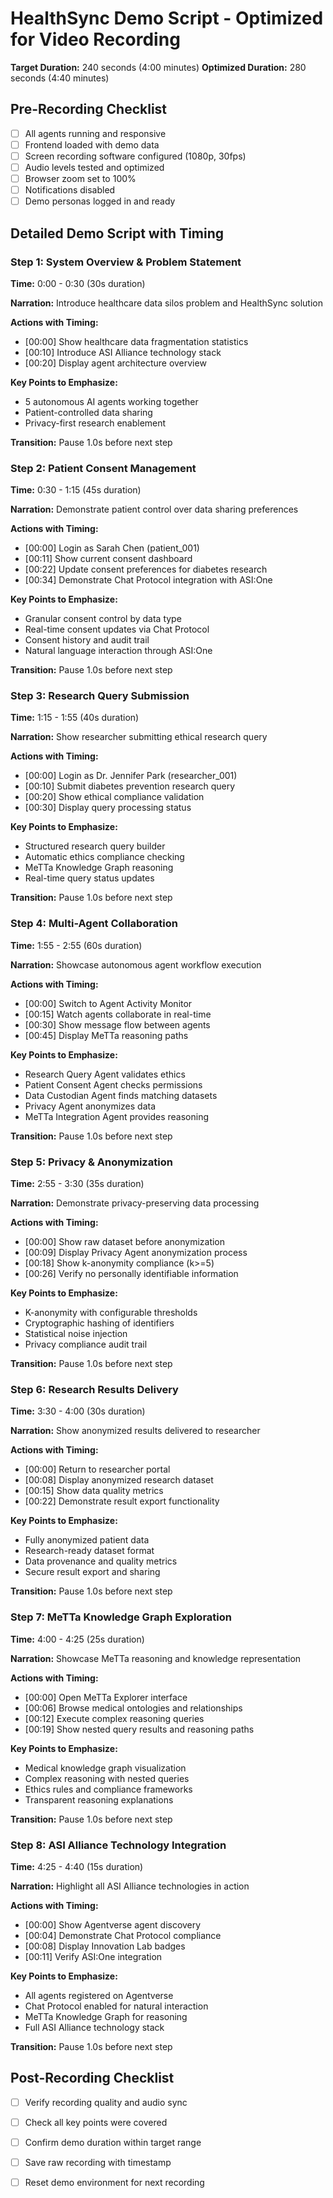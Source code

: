 # HealthSync Demo Script - Optimized for Video Recording

**Target Duration:** 240 seconds (4:00 minutes)
**Optimized Duration:** 280 seconds (4:40 minutes)

## Pre-Recording Checklist

- [ ] All agents running and responsive
- [ ] Frontend loaded with demo data
- [ ] Screen recording software configured (1080p, 30fps)
- [ ] Audio levels tested and optimized
- [ ] Browser zoom set to 100%
- [ ] Notifications disabled
- [ ] Demo personas logged in and ready

## Detailed Demo Script with Timing

### Step 1: System Overview & Problem Statement
**Time:** 0:00 - 0:30 (30s duration)

**Narration:** Introduce healthcare data silos problem and HealthSync solution

**Actions with Timing:**
- [00:00] Show healthcare data fragmentation statistics
- [00:10] Introduce ASI Alliance technology stack
- [00:20] Display agent architecture overview

**Key Points to Emphasize:**
- 5 autonomous AI agents working together
- Patient-controlled data sharing
- Privacy-first research enablement

**Transition:** Pause 1.0s before next step

### Step 2: Patient Consent Management
**Time:** 0:30 - 1:15 (45s duration)

**Narration:** Demonstrate patient control over data sharing preferences

**Actions with Timing:**
- [00:00] Login as Sarah Chen (patient_001)
- [00:11] Show current consent dashboard
- [00:22] Update consent preferences for diabetes research
- [00:34] Demonstrate Chat Protocol integration with ASI:One

**Key Points to Emphasize:**
- Granular consent control by data type
- Real-time consent updates via Chat Protocol
- Consent history and audit trail
- Natural language interaction through ASI:One

**Transition:** Pause 1.0s before next step

### Step 3: Research Query Submission
**Time:** 1:15 - 1:55 (40s duration)

**Narration:** Show researcher submitting ethical research query

**Actions with Timing:**
- [00:00] Login as Dr. Jennifer Park (researcher_001)
- [00:10] Submit diabetes prevention research query
- [00:20] Show ethical compliance validation
- [00:30] Display query processing status

**Key Points to Emphasize:**
- Structured research query builder
- Automatic ethics compliance checking
- MeTTa Knowledge Graph reasoning
- Real-time query status updates

**Transition:** Pause 1.0s before next step

### Step 4: Multi-Agent Collaboration
**Time:** 1:55 - 2:55 (60s duration)

**Narration:** Showcase autonomous agent workflow execution

**Actions with Timing:**
- [00:00] Switch to Agent Activity Monitor
- [00:15] Watch agents collaborate in real-time
- [00:30] Show message flow between agents
- [00:45] Display MeTTa reasoning paths

**Key Points to Emphasize:**
- Research Query Agent validates ethics
- Patient Consent Agent checks permissions
- Data Custodian Agent finds matching datasets
- Privacy Agent anonymizes data
- MeTTa Integration Agent provides reasoning

**Transition:** Pause 1.0s before next step

### Step 5: Privacy & Anonymization
**Time:** 2:55 - 3:30 (35s duration)

**Narration:** Demonstrate privacy-preserving data processing

**Actions with Timing:**
- [00:00] Show raw dataset before anonymization
- [00:09] Display Privacy Agent anonymization process
- [00:18] Show k-anonymity compliance (k>=5)
- [00:26] Verify no personally identifiable information

**Key Points to Emphasize:**
- K-anonymity with configurable thresholds
- Cryptographic hashing of identifiers
- Statistical noise injection
- Privacy compliance audit trail

**Transition:** Pause 1.0s before next step

### Step 6: Research Results Delivery
**Time:** 3:30 - 4:00 (30s duration)

**Narration:** Show anonymized results delivered to researcher

**Actions with Timing:**
- [00:00] Return to researcher portal
- [00:08] Display anonymized research dataset
- [00:15] Show data quality metrics
- [00:22] Demonstrate result export functionality

**Key Points to Emphasize:**
- Fully anonymized patient data
- Research-ready dataset format
- Data provenance and quality metrics
- Secure result export and sharing

**Transition:** Pause 1.0s before next step

### Step 7: MeTTa Knowledge Graph Exploration
**Time:** 4:00 - 4:25 (25s duration)

**Narration:** Showcase MeTTa reasoning and knowledge representation

**Actions with Timing:**
- [00:00] Open MeTTa Explorer interface
- [00:06] Browse medical ontologies and relationships
- [00:12] Execute complex reasoning queries
- [00:19] Show nested query results and reasoning paths

**Key Points to Emphasize:**
- Medical knowledge graph visualization
- Complex reasoning with nested queries
- Ethics rules and compliance frameworks
- Transparent reasoning explanations

**Transition:** Pause 1.0s before next step

### Step 8: ASI Alliance Technology Integration
**Time:** 4:25 - 4:40 (15s duration)

**Narration:** Highlight all ASI Alliance technologies in action

**Actions with Timing:**
- [00:00] Show Agentverse agent discovery
- [00:04] Demonstrate Chat Protocol compliance
- [00:08] Display Innovation Lab badges
- [00:11] Verify ASI:One integration

**Key Points to Emphasize:**
- All agents registered on Agentverse
- Chat Protocol enabled for natural interaction
- MeTTa Knowledge Graph for reasoning
- Full ASI Alliance technology stack

**Transition:** Pause 1.0s before next step

## Post-Recording Checklist

- [ ] Verify recording quality and audio sync
- [ ] Check all key points were covered
- [ ] Confirm demo duration within target range
- [ ] Save raw recording with timestamp
- [ ] Reset demo environment for next recording

